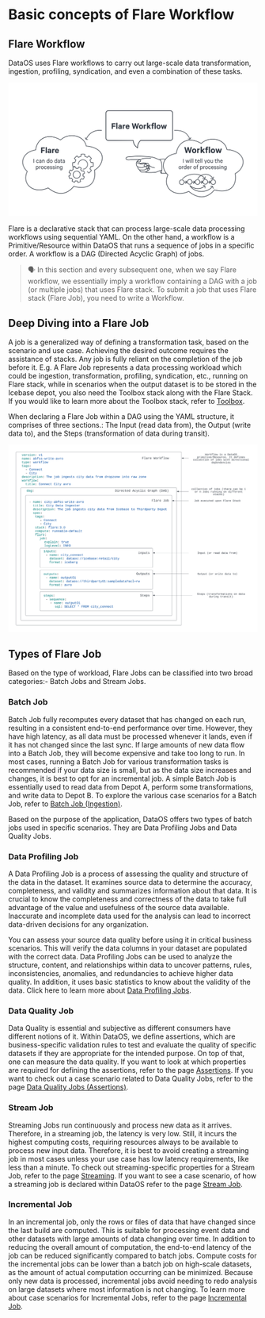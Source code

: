 # Basic concepts of Flare Workflow

## Flare Workflow

DataOS uses Flare workflows to carry out large-scale data transformation, ingestion, profiling, syndication, and even a combination of these tasks.
 
<center>

![Picture](./diagram_03.jpg)

</center>

Flare is a declarative stack that can process large-scale data processing workflows using sequential YAML. On the other hand, a workflow is a Primitive/Resource within DataOS that runs a sequence of jobs in a specific order. A workflow is a DAG (Directed Acyclic Graph) of jobs.

> 🗣️ In this section and every subsequent one, when we say Flare workflow, we essentially imply a workflow containing a DAG with a job (or multiple jobs) that uses Flare stack. To submit a job that uses Flare stack (Flare Job), you need to write a Workflow.

## Deep Diving into a Flare Job

A job is a generalized way of defining a transformation task, based on the scenario and use case. Achieving the desired outcome requires the assistance of stacks. Any job is fully reliant on the completion of the job before it. E.g. A Flare Job represents a data processing workload which could be ingestion, transformation, profiling, syndication, etc., running on Flare stack, while in scenarios when the output dataset is to be stored in the Icebase depot, you also need the Toolbox stack along with the Flare Stack. If you would like to learn more about the Toolbox stack, refer to [Toolbox](../../Toolbox.md).

When declaring a Flare Job within a DAG using the YAML structure, it comprises of three sections.: The Input (read data from), the Output (write data to), and the Steps (transformation of data during transit). 
 
<center>

![Picture](./Build.svg)

</center>

## Types of Flare Job

Based on the type of workload, Flare Jobs can be classified into two broad categories:- Batch Jobs and Stream Jobs.

### Batch Job

Batch Job fully recomputes every dataset that has changed on each run, resulting in a consistent end-to-end performance over time. However, they have high latency, as all data must be processed whenever it lands, even if it has not changed since the last sync. If large amounts of new data flow into a Batch Job, they will become expensive and take too long to run. In most cases, running a Batch Job for various transformation tasks is recommended if your data size is small, but as the data size increases and changes, it is best to opt for an incremental job. A simple Batch Job is essentially used to read data from Depot A, perform some transformations, and write data to Depot B. To explore the various case scenarios for a Batch Job, refer to [Batch Job (Ingestion)](../Case%20Scenario/Batch%20Job%20(Ingestion).md).

Based on the purpose of the application, DataOS offers two types of batch jobs used in specific scenarios. They are Data Profiling Jobs and Data Quality Jobs.

### Data Profiling Job

A Data Profiling Job is a process of assessing the quality and structure of the data in the dataset. It examines source data to determine the accuracy, completeness, and validity and summarizes information about that data. It is crucial to know the completeness and correctness of the data to take full advantage of the value and usefulness of the source data available. Inaccurate and incomplete data used for the analysis can lead to incorrect data-driven decisions for any organization.

You can assess your source data quality before using it in critical business scenarios. This will verify the data columns in your dataset are populated with the correct data. Data Profiling Jobs can be used to analyze the structure, content, and relationships within data to uncover patterns, rules, inconsistencies, anomalies, and redundancies to achieve higher data quality. In addition, it uses basic statistics to know about the validity of the data. Click here to learn more about [Data Profiling Jobs](../Case%20Scenario/Data%20Profiling%20Jobs.md).

### Data Quality Job

Data Quality is essential and subjective as different consumers have different notions of it. Within DataOS, we define assertions, which are business-specific validation rules to test and evaluate the quality of specific datasets if they are appropriate for the intended purpose. On top of that, one can measure the data quality. If you want to look at which properties are required for defining the assertions, refer to the page [Assertions](../Building%20Blocks%20of%20Flare%20Workflow/Assertions.md). If you want to check out a case scenario related to Data Quality Jobs, refer to the page [Data Quality Jobs (Assertions)](../Case%20Scenario/Data%20Quality%20Jobs%20(Assertions).md).

### Stream Job

Streaming Jobs run continuously and process new data as it arrives. Therefore, in a streaming job, the latency is very low. Still, it incurs the highest computing costs, requiring resources always to be available to process new input data. Therefore, it is best to avoid creating a streaming job in most cases unless your use case has low latency requirements, like less than a minute. To check out streaming-specific properties for a Stream Job, refer to the page [Streaming](../Building%20Blocks%20of%20Flare%20Workflow/Streaming.md). If you want to see a case scenario, of how a streaming job is declared within DataOS refer to the page [Stream Job](../Case%20Scenario/Stream%20Job.md).

### Incremental Job

In an incremental job, only the rows or files of data that have changed since the last build are computed. This is suitable for processing event data and other datasets with large amounts of data changing over time. In addition to reducing the overall amount of computation, the end-to-end latency of the job can be reduced significantly compared to batch jobs. Compute costs for the incremental jobs can be lower than a batch job on high-scale datasets, as the amount of actual computation occurring can be minimized. Because only new data is processed, incremental jobs avoid needing to redo analysis on large datasets where most information is not changing. To learn more about case scenarios for Incremental Jobs, refer to the page [Incremental Job](../Case%20Scenario/Incremental%20Job.md).